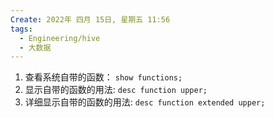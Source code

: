 ```yaml
---
Create: 2022年 四月 15日, 星期五 11:56
tags: 
  - Engineering/hive
  - 大数据
---
```


1. 查看系统自带的函数： `show functions;`
2. 显示自带的函数的用法: `desc function upper;`
3. 详细显示自带的函数的用法: `desc function extended upper;`



